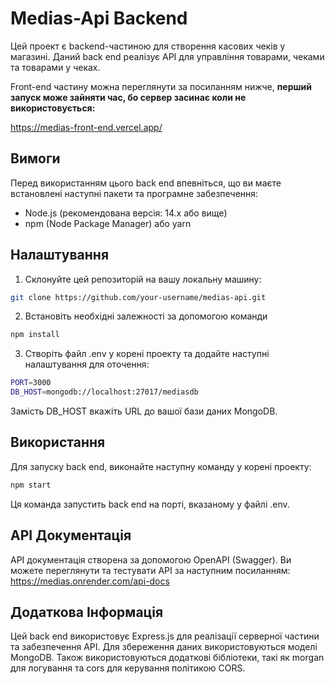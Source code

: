# Medias-Api Backend

Цей проект є backend-частиною для створення касових чеків у магазині. Даний back end реалізує API для управління товарами, чеками та товарами у чеках.

Front-end частину можна переглянути за посиланням нижче,
**перший запуск може зайняти час, бо сервер засинає коли не використовується:**  

https://medias-front-end.vercel.app/

## Вимоги

Перед використанням цього back end впевніться, що ви маєте встановлені наступні пакети та програмне забезпечення:

-   Node.js (рекомендована версія: 14.x або вище)
-   npm (Node Package Manager) або yarn

## Налаштування

1. Склонуйте цей репозиторій на вашу локальну машину:

```bash
git clone https://github.com/your-username/medias-api.git
```

2. Встановіть необхідні залежності за допомогою команди

```bash
npm install
```

3. Створіть файл .env у корені проекту та додайте наступні налаштування для оточення:

```bash
PORT=3000
DB_HOST=mongodb://localhost:27017/mediasdb
```

Замість DB_HOST вкажіть URL до вашої бази даних MongoDB.

## Використання

Для запуску back end, виконайте наступну команду у корені проекту:

```bash
npm start
```

Ця команда запустить back end на порті, вказаному у файлі .env.

## API Документація

API документація створена за допомогою OpenAPI (Swagger). Ви можете переглянути та тестувати API за наступним посиланням: https://medias.onrender.com/api-docs

## Додаткова Інформація

Цей back end використовує Express.js для реалізації серверної частини та забезпечення API. Для збереження даних використовуються моделі MongoDB. Також використовуються додаткові бібліотеки, такі як morgan для логування та cors для керування політикою CORS.
